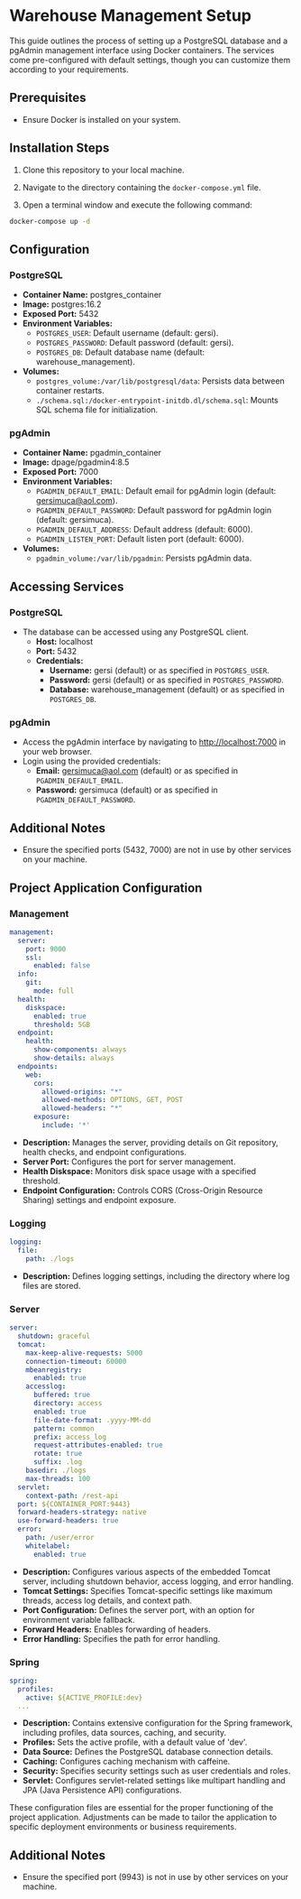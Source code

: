 # Warehouse Management Setup

This guide outlines the process of setting up a PostgreSQL database and a pgAdmin management interface using Docker containers. The services come pre-configured with default settings, though you can customize them according to your requirements.

## Prerequisites

- Ensure Docker is installed on your system.

## Installation Steps

1. Clone this repository to your local machine.

2. Navigate to the directory containing the `docker-compose.yml` file.

3. Open a terminal window and execute the following command:

```bash
docker-compose up -d
```

## Configuration

### PostgreSQL

- **Container Name:** postgres_container
- **Image:** postgres:16.2
- **Exposed Port:** 5432
- **Environment Variables:**
  - `POSTGRES_USER`: Default username (default: gersi).
  - `POSTGRES_PASSWORD`: Default password (default: gersi).
  - `POSTGRES_DB`: Default database name (default: warehouse_management).
- **Volumes:**
  - `postgres_volume:/var/lib/postgresql/data`: Persists data between container restarts.
  - `./schema.sql:/docker-entrypoint-initdb.dl/schema.sql`: Mounts SQL schema file for initialization.

### pgAdmin

- **Container Name:** pgadmin_container
- **Image:** dpage/pgadmin4:8.5
- **Exposed Port:** 7000
- **Environment Variables:**
  - `PGADMIN_DEFAULT_EMAIL`: Default email for pgAdmin login (default: gersimuca@aol.com).
  - `PGADMIN_DEFAULT_PASSWORD`: Default password for pgAdmin login (default: gersimuca).
  - `PGADMIN_DEFAULT_ADDRESS`: Default address (default: 6000).
  - `PGADMIN_LISTEN_PORT`: Default listen port (default: 6000).
- **Volumes:**
  - `pgadmin_volume:/var/lib/pgadmin`: Persists pgAdmin data.

## Accessing Services

### PostgreSQL

- The database can be accessed using any PostgreSQL client.
  - **Host:** localhost
  - **Port:** 5432
  - **Credentials:**
    - **Username:** gersi (default) or as specified in `POSTGRES_USER`.
    - **Password:** gersi (default) or as specified in `POSTGRES_PASSWORD`.
    - **Database:** warehouse_management (default) or as specified in `POSTGRES_DB`.

### pgAdmin

- Access the pgAdmin interface by navigating to [http://localhost:7000](http://localhost:7000) in your web browser.
- Login using the provided credentials:
  - **Email:** gersimuca@aol.com (default) or as specified in `PGADMIN_DEFAULT_EMAIL`.
  - **Password:** gersimuca (default) or as specified in `PGADMIN_DEFAULT_PASSWORD`.

## Additional Notes

- Ensure the specified ports (5432, 7000) are not in use by other services on your machine.

## Project Application Configuration

### Management

```yaml
management:
  server:
    port: 9000
    ssl:
      enabled: false
  info:
    git:
      mode: full
  health:
    diskspace:
      enabled: true
      threshold: 5GB
  endpoint:
    health:
      show-components: always
      show-details: always
  endpoints:
    web:
      cors:
        allowed-origins: "*"
        allowed-methods: OPTIONS, GET, POST
        allowed-headers: "*"
      exposure:
        include: '*'
```

- **Description:** Manages the server, providing details on Git repository, health checks, and endpoint configurations.
- **Server Port:** Configures the port for server management.
- **Health Diskspace:** Monitors disk space usage with a specified threshold.
- **Endpoint Configuration:** Controls CORS (Cross-Origin Resource Sharing) settings and endpoint exposure.

### Logging

```yaml
logging:
  file:
    path: ./logs
```

- **Description:** Defines logging settings, including the directory where log files are stored.

### Server

```yaml
server:
  shutdown: graceful
  tomcat:
    max-keep-alive-requests: 5000
    connection-timeout: 60000
    mbeanregistry:
      enabled: true
    accesslog:
      buffered: true
      directory: access
      enabled: true
      file-date-format: .yyyy-MM-dd
      pattern: common
      prefix: access_log
      request-attributes-enabled: true
      rotate: true
      suffix: .log
    basedir: ./logs
    max-threads: 100
  servlet:
    context-path: /rest-api
  port: ${CONTAINER_PORT:9443}
  forward-headers-strategy: native
  use-forward-headers: true
  error:
    path: /user/error
    whitelabel:
      enabled: true
```

- **Description:** Configures various aspects of the embedded Tomcat server, including shutdown behavior, access logging, and error handling.
- **Tomcat Settings:** Specifies Tomcat-specific settings like maximum threads, access log details, and context path.
- **Port Configuration:** Defines the server port, with an option for environment variable fallback.
- **Forward Headers:** Enables forwarding of headers.
- **Error Handling:** Specifies the path for error handling.

### Spring

```yaml
spring:
  profiles:
    active: ${ACTIVE_PROFILE:dev}
  ...
```

- **Description:** Contains extensive configuration for the Spring framework, including profiles, data sources, caching, and security.
- **Profiles:** Sets the active profile, with a default value of 'dev'.
- **Data Source:** Defines the PostgreSQL database connection details.
- **Caching:** Configures caching mechanism with caffeine.
- **Security:** Specifies security settings such as user credentials and roles.
- **Servlet:** Configures servlet-related settings like multipart handling and JPA (Java Persistence API) configurations.

These configuration files are essential for the proper functioning of the project application. Adjustments can be made to tailor the application to specific deployment environments or business requirements.

## Additional Notes

- Ensure the specified port (9943) is not in use by other services on your machine.

